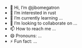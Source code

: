 - 👋 Hi, I’m @jibomegatron
- 👀 I’m interested in rust
- 🌱 I’m currently learning ...
- 💞️ I’m looking to collaborate on ...
- 📫 How to reach me ...
- 😄 Pronouns: ...
- ⚡ Fun fact: ...

<!---
jibomegatron/jibomegatron is a ✨ special ✨ repository because its `README.md` (this file) appears on your GitHub profile.
You can click the Preview link to take a look at your changes.
--->
